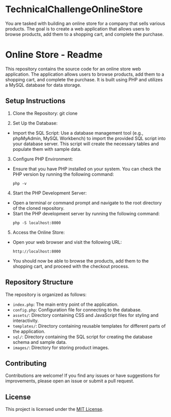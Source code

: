 # TechnicalChallengeOnlineStore
You are tasked with building an online store for a company that sells various products. The goal is to create a web application that allows users to browse products, add them to a shopping cart, and complete the purchase.

# Online Store - Readme

This repository contains the source code for an online store web application. The application allows users to browse products, add them to a shopping cart, and complete the purchase. It is built using PHP and utilizes a MySQL database for data storage.

## Setup Instructions

1. Clone the Repository: git clone


2. Set Up the Database:
- Import the SQL Script: Use a database management tool (e.g., phpMyAdmin, MySQL Workbench) to import the provided SQL script into your database server. This script will create the necessary tables and populate them with sample data.

3. Configure PHP Environment:
- Ensure that you have PHP installed on your system. You can check the PHP version by running the following command:
  ```
  php -v
  ```

4. Start the PHP Development Server:
- Open a terminal or command prompt and navigate to the root directory of the cloned repository.
- Start the PHP development server by running the following command:
  ```
  php -S localhost:8000
  ```

5. Access the Online Store:
- Open your web browser and visit the following URL:
  ```
  http://localhost:8000
  ```
- You should now be able to browse the products, add them to the shopping cart, and proceed with the checkout process.

## Repository Structure

The repository is organized as follows:

- `index.php`: The main entry point of the application.
- `config.php`: Configuration file for connecting to the database.
- `assets/`: Directory containing CSS and JavaScript files for styling and interactivity.
- `templates/`: Directory containing reusable templates for different parts of the application.
- `sql/`: Directory containing the SQL script for creating the database schema and sample data.
- `images/`: Directory for storing product images.

## Contributing

Contributions are welcome! If you find any issues or have suggestions for improvements, please open an issue or submit a pull request.

## License

This project is licensed under the [MIT License](LICENSE).



